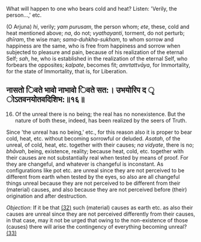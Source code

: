 What will happen to one who bears cold and heat? Listen: 'Verily, the person...,' etc.

(O Arjuna) *hi*, verily; *yam purusam*, the person whom; *ete*, these, cold and heat mentioned above; *na*, do not; *vyathayanti*, torment, do not perturb; *dhīram*, the wise man; *sama-duhkha-sukham*, to whom sorrow and happiness are the same, who is free from happiness and sorrow when subjected to pleasure and pain, because of his realization of the eternal Self; *sah*, he, who is established in the realization of the eternal Self, who forbears the opposites; *kalpate*, becomes fit; *amrtattvāya*, for Immortality, for the state of Immortality, that is, for Liberation.

## नासतो िवते भावो नाभावो िवते सत:। उभयोरिप द ृ ोऽतवनयोतवदिशिभ:॥१६॥

16. Of the unreal there is no being; the real has no nonexistence. But the nature of both these, indeed, has been realized by the seers of Truth.

Since 'the unreal has no being,' etc., for this reason also it is proper to bear cold, heat, etc. without becoming sorrowful or deluded. *Asatah*, of the unreal, of cold, heat, etc. together with their causes; *na vidyate*, there is no; *bhāvah*, being, existence, reality; because heat, cold, etc. together with their causes are not substantially real when tested by means of proof. For they are changeful, and whatever is changeful is inconstant. As configurations like pot etc. are unreal since they are not perceived to be different from earth when tested by the eyes, so also are all changeful things unreal because they are not perceived to be different from their (material) causes, and also because they are not perceived before (their) origination and after destruction.

*Objection*: If it be that [\(32\)](#page--1-0) such (material) causes as earth etc. as also their causes are unreal since they are not perceived differently from their causes, in that case, may it not be urged that owing to the non-existence of those (causes) there will arise the contingency of everything becoming unreal? [\(33\)](#page--1-1)